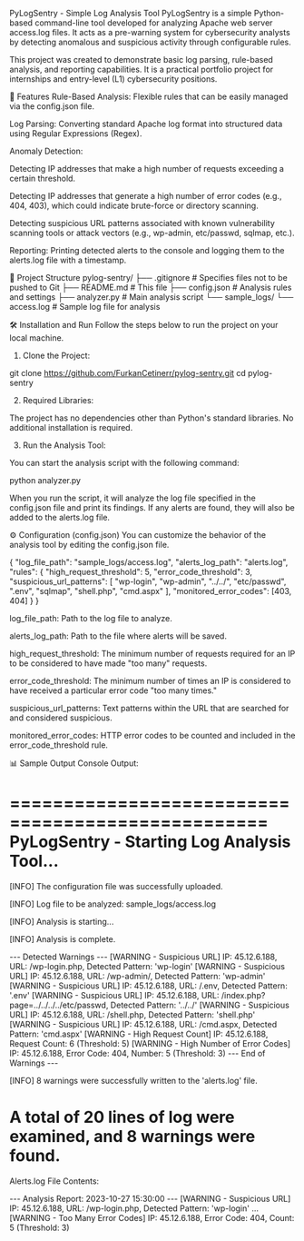 PyLogSentry - Simple Log Analysis Tool
PyLogSentry is a simple Python-based command-line tool developed for analyzing Apache web server access.log files. It acts as a pre-warning system for cybersecurity analysts by detecting anomalous and suspicious activity through configurable rules.

This project was created to demonstrate basic log parsing, rule-based analysis, and reporting capabilities. It is a practical portfolio project for internships and entry-level (L1) cybersecurity positions.

🚀 Features
Rule-Based Analysis: Flexible rules that can be easily managed via the config.json file.

Log Parsing: Converting standard Apache log format into structured data using Regular Expressions (Regex).

Anomaly Detection:

Detecting IP addresses that make a high number of requests exceeding a certain threshold.

Detecting IP addresses that generate a high number of error codes (e.g., 404, 403), which could indicate brute-force or directory scanning.

Detecting suspicious URL patterns associated with known vulnerability scanning tools or attack vectors (e.g., wp-admin, etc/passwd, sqlmap, etc.).

Reporting: Printing detected alerts to the console and logging them to the alerts.log file with a timestamp.

📂 Project Structure
pylog-sentry/
├── .gitignore          # Specifies files not to be pushed to Git
├── README.md           # This file
├── config.json         # Analysis rules and settings
├── analyzer.py         # Main analysis script
└── sample_logs/
    └── access.log      # Sample log file for analysis

🛠️ Installation and Run
Follow the steps below to run the project on your local machine.

1. Clone the Project:

git clone https://github.com/FurkanCetinerr/pylog-sentry.git
cd pylog-sentry

2. Required Libraries:

The project has no dependencies other than Python's standard libraries. No additional installation is required.

3. Run the Analysis Tool:

You can start the analysis script with the following command:

python analyzer.py

When you run the script, it will analyze the log file specified in the config.json file and print its findings. If any alerts are found, they will also be added to the alerts.log file.

⚙️ Configuration (config.json)
You can customize the behavior of the analysis tool by editing the config.json file.

{
  "log_file_path": "sample_logs/access.log",
  "alerts_log_path": "alerts.log",
  "rules": {
    "high_request_threshold": 5,
    "error_code_threshold": 3,
    "suspicious_url_patterns": [
      "wp-login",
      "wp-admin",
      "../../",
      "etc/passwd",
      ".env",
      "sqlmap",
      "shell.php",
      "cmd.aspx"
    ],
    "monitored_error_codes": [403, 404]
  }
}

log_file_path: Path to the log file to analyze.

alerts_log_path: Path to the file where alerts will be saved.

high_request_threshold: The minimum number of requests required for an IP to be considered to have made "too many" requests.

error_code_threshold: The minimum number of times an IP is considered to have received a particular error code "too many times."

suspicious_url_patterns: Text patterns within the URL that are searched for and considered suspicious.

monitored_error_codes: HTTP error codes to be counted and included in the error_code_threshold rule.

📊 Sample Output
Console Output:

==================================================
PyLogSentry - Starting Log Analysis Tool...
==================================================
[INFO] The configuration file was successfully uploaded.

[INFO] Log file to be analyzed: sample_logs/access.log

[INFO] Analysis is starting...

[INFO] Analysis is complete.

--- Detected Warnings ---
[WARNING - Suspicious URL] IP: 45.12.6.188, URL: /wp-login.php, Detected Pattern: 'wp-login'
[WARNING - Suspicious URL] IP: 45.12.6.188, URL: /wp-admin/, Detected Pattern: 'wp-admin'
[WARNING - Suspicious URL] IP: 45.12.6.188, URL: /.env, Detected Pattern: '.env'
[WARNING - Suspicious URL] IP: 45.12.6.188, URL: /index.php?page=../../../../etc/passwd, Detected Pattern: '../../'
[WARNING - Suspicious URL] IP: 45.12.6.188, URL: /shell.php, Detected Pattern: 'shell.php'
[WARNING - Suspicious URL] IP: 45.12.6.188, URL: /cmd.aspx, Detected Pattern: 'cmd.aspx'
[WARNING - High Request Count] IP: 45.12.6.188, Request Count: 6 (Threshold: 5)
[WARNING - High Number of Error Codes] IP: 45.12.6.188, Error Code: 404, Number: 5 (Threshold: 3)
--- End of Warnings ---

[INFO] 8 warnings were successfully written to the 'alerts.log' file.

A total of 20 lines of log were examined, and 8 warnings were found.
===================================================

Alerts.log File Contents:

--- Analysis Report: 2023-10-27 15:30:00 ---
[WARNING - Suspicious URL] IP: 45.12.6.188, URL: /wp-login.php, Detected Pattern: 'wp-login'
...
[WARNING - Too Many Error Codes] IP: 45.12.6.188, Error Code: 404, Count: 5 (Threshold: 3)
